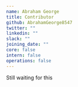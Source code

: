 ```yaml
---
name: Abraham George
title: Contributor
github: AbrahamGeorge8547
twitter: ""
linkedin: ""
slack: ""
joining_date: ""
core: false
intern: false
operations: false
---
```


Still waiting for this
